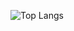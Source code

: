 ![Top Langs](https://github-readme-stats.vercel.app/api/top-langs/?username=guilherme_silva_teixeira&layout=compact&theme=dark&hide_border=true&language_count=8)
